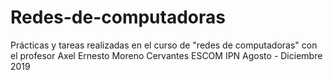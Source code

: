 # Redes-de-computadoras
Prácticas y tareas realizadas en el curso de "redes de computadoras" con el profesor Axel Ernesto Moreno Cervantes ESCOM IPN Agosto - Diciembre 2019
